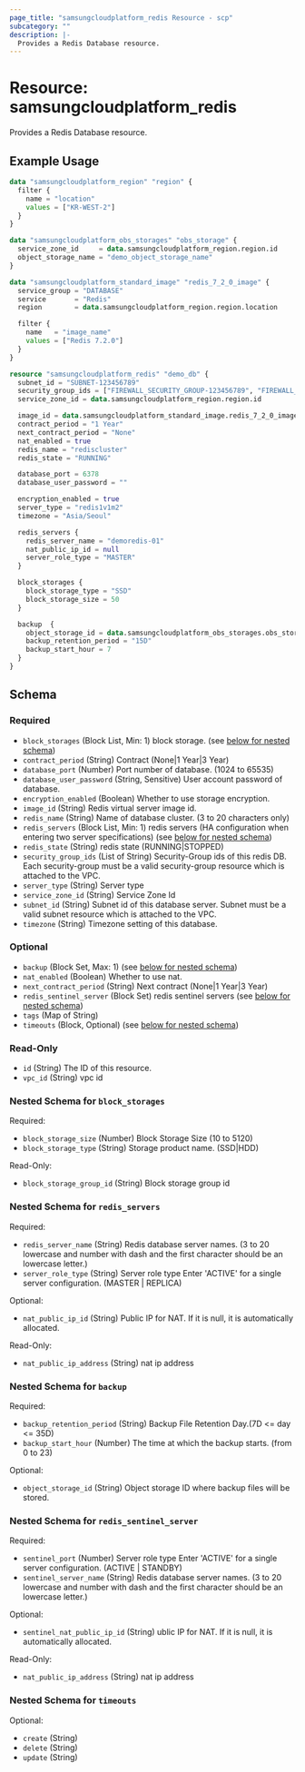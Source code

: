 ```yaml
---
page_title: "samsungcloudplatform_redis Resource - scp"
subcategory: ""
description: |-
  Provides a Redis Database resource.
---
```


# Resource: samsungcloudplatform_redis

Provides a Redis Database resource.


## Example Usage

```terraform
data "samsungcloudplatform_region" "region" {
  filter {
    name = "location"
    values = ["KR-WEST-2"]
  }
}

data "samsungcloudplatform_obs_storages" "obs_storage" {
  service_zone_id     = data.samsungcloudplatform_region.region.id
  object_storage_name = "demo_object_storage_name"
}

data "samsungcloudplatform_standard_image" "redis_7_2_0_image" {
  service_group = "DATABASE"
  service       = "Redis"
  region        = data.samsungcloudplatform_region.region.location

  filter {
    name   = "image_name"
    values = ["Redis 7.2.0"]
  }
}

resource "samsungcloudplatform_redis" "demo_db" {
  subnet_id = "SUBNET-123456789"
  security_group_ids = ["FIREWALL_SECURITY_GROUP-123456789", "FIREWALL_SECURITY_GROUP-987654321"]
  service_zone_id = data.samsungcloudplatform_region.region.id

  image_id = data.samsungcloudplatform_standard_image.redis_7_2_0_image.id
  contract_period = "1 Year"
  next_contract_period = "None"
  nat_enabled = true
  redis_name = "rediscluster"
  redis_state = "RUNNING"

  database_port = 6378
  database_user_password = ""

  encryption_enabled = true
  server_type = "redis1v1m2"
  timezone = "Asia/Seoul"

  redis_servers {
    redis_server_name = "demoredis-01"
    nat_public_ip_id = null
    server_role_type = "MASTER"
  }

  block_storages {
    block_storage_type = "SSD"
    block_storage_size = 50
  }

  backup  {
    object_storage_id = data.samsungcloudplatform_obs_storages.obs_storage.contents[0].object_storage_id
    backup_retention_period = "15D"
    backup_start_hour = 7
  }
}
```

<!-- schema generated by tfplugindocs -->
## Schema

### Required

- `block_storages` (Block List, Min: 1) block storage. (see [below for nested schema](#nestedblock--block_storages))
- `contract_period` (String) Contract (None|1 Year|3 Year)
- `database_port` (Number) Port number of database. (1024 to 65535)
- `database_user_password` (String, Sensitive) User account password of database.
- `encryption_enabled` (Boolean) Whether to use storage encryption.
- `image_id` (String) Redis virtual server image id.
- `redis_name` (String) Name of database cluster. (3 to 20 characters only)
- `redis_servers` (Block List, Min: 1) redis servers (HA configuration when entering two server specifications) (see [below for nested schema](#nestedblock--redis_servers))
- `redis_state` (String) redis state (RUNNING|STOPPED)
- `security_group_ids` (List of String) Security-Group ids of this redis DB. Each security-group must be a valid security-group resource which is attached to the VPC.
- `server_type` (String) Server type
- `service_zone_id` (String) Service Zone Id
- `subnet_id` (String) Subnet id of this database server. Subnet must be a valid subnet resource which is attached to the VPC.
- `timezone` (String) Timezone setting of this database.

### Optional

- `backup` (Block Set, Max: 1) (see [below for nested schema](#nestedblock--backup))
- `nat_enabled` (Boolean) Whether to use nat.
- `next_contract_period` (String) Next contract (None|1 Year|3 Year)
- `redis_sentinel_server` (Block Set) redis sentinel servers (see [below for nested schema](#nestedblock--redis_sentinel_server))
- `tags` (Map of String)
- `timeouts` (Block, Optional) (see [below for nested schema](#nestedblock--timeouts))

### Read-Only

- `id` (String) The ID of this resource.
- `vpc_id` (String) vpc id

<a id="nestedblock--block_storages"></a>
### Nested Schema for `block_storages`

Required:

- `block_storage_size` (Number) Block Storage Size (10 to 5120)
- `block_storage_type` (String) Storage product name. (SSD|HDD)

Read-Only:

- `block_storage_group_id` (String) Block storage group id


<a id="nestedblock--redis_servers"></a>
### Nested Schema for `redis_servers`

Required:

- `redis_server_name` (String) Redis database server names. (3 to 20 lowercase and number with dash and the first character should be an lowercase letter.)
- `server_role_type` (String) Server role type Enter 'ACTIVE' for a single server configuration. (MASTER | REPLICA)

Optional:

- `nat_public_ip_id` (String) Public IP for NAT. If it is null, it is automatically allocated.

Read-Only:

- `nat_public_ip_address` (String) nat ip address


<a id="nestedblock--backup"></a>
### Nested Schema for `backup`

Required:

- `backup_retention_period` (String) Backup File Retention Day.(7D <= day <= 35D)
- `backup_start_hour` (Number) The time at which the backup starts. (from 0 to 23)

Optional:

- `object_storage_id` (String) Object storage ID where backup files will be stored.


<a id="nestedblock--redis_sentinel_server"></a>
### Nested Schema for `redis_sentinel_server`

Required:

- `sentinel_port` (Number) Server role type Enter 'ACTIVE' for a single server configuration. (ACTIVE | STANDBY)
- `sentinel_server_name` (String) Redis database server names. (3 to 20 lowercase and number with dash and the first character should be an lowercase letter.)

Optional:

- `sentinel_nat_public_ip_id` (String) ublic IP for NAT. If it is null, it is automatically allocated.

Read-Only:

- `nat_public_ip_address` (String) nat ip address


<a id="nestedblock--timeouts"></a>
### Nested Schema for `timeouts`

Optional:

- `create` (String)
- `delete` (String)
- `update` (String)
